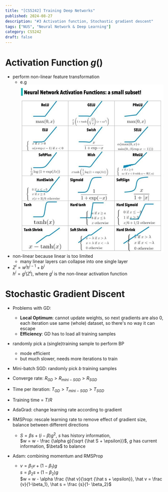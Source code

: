 ```yaml
---
title: "[CS5242] Training Deep Networks"
published: 2024-08-27
description: "#3 Activation function, Stochastic gradient descent"
tags: ["NUS", "Neural Network & Deep Learning"]
category: CS5242
draft: false
---
```


# Activation Function $g()$
- perform non-linear feature transformation
    - e.g ![activation function](activation_function.png)
- non-linear because linear is too limited
    - many linear layers can collapse into one single layer
- $Z^i = w^ih^{i-1} + b^i$  
  $h^i = g^i(Z^i)$, where $g^i$ is the non-linear activation function

# Stochastic Gradient Discent
- Problems with GD:
    - **Local Optimum**: cannot update weights, so next gradients are also 0, each iteration use same (whole) dataset, so there's no way it can escape
    - **Efficiency**: GD has to load all training samples
- randomly pick a (single)training sample to perform BP
    - mode efficient
    - but much slower, needs more iterations to train
- Mini-batch SGD: randomly pick $b$ training samples
- Converge rate: $R_{GD} > R_{mini-SGD} > R_{SGD}$
- Time per iteration: $T_{GD} > T_{mini-SGD} > T_{SGD}$
- Training time = $T/R$

- AdaGrad: change learning rate according to gradient
- RMSProp: rescale learning rate to remove effect of gradient size, balance between different directions
    - $S = \beta s + (i- \beta) g^2$, $s$ has history information,   
      $w = w - \frac {\alpha g}{\sqrt {\hat S + \epsilon}}$, $g$ has current information, $\beta\$ to balance
- Adam: combining momentum and RMSProp
    - $v = \beta_1 v + (1- \beta_1)g$  
      $s = \beta_2 s + (1- \beta_2)g$  
      $w = w - \alpha \frac {\hat v}{\sqrt {\hat s + \epsilon}}, \hat v = \frac {v}{1-\beta_1}, \hat s = \frac {s}{1- \beta_2}$
